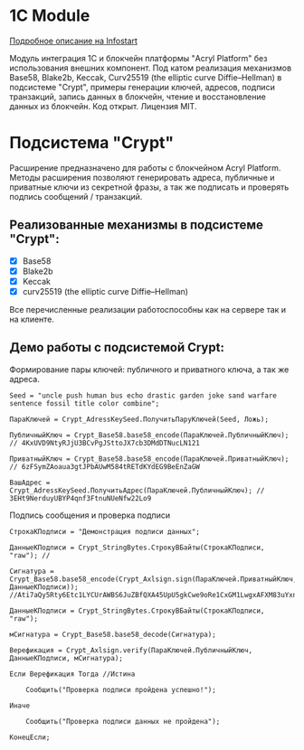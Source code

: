 # 1С Module

[Подробное описание на Infostart](https://infostart.ru/public/1179411/)

Модуль интеграция 1С и блокчейн платформы "Acryl Platform" без использования внешних компонент. Под катом реализация механизмов Base58, Blake2b, Keccak, Curv25519 (the elliptic curve Diffie–Hellman) в подсистеме "Crypt", примеры генерации ключей, адресов, подписи транзакций, запись данных в блокчейн, чтение и восстановление данных из блокчейн. Код открыт. Лицензия MIT.

# Подсистема "Crypt"

Расширение предназначено для работы с блокчейном Acryl Platform. Методы расширения позволяют генерировать адреса, публичные и приватные ключи из секретной фразы, а так же подписать и проверять подпись сообщений / транзакций.

## Реализованные механизмы в подсистеме "Crypt":

 - [x] Base58
 - [x] Blake2b
 - [x] Keccak
 - [x] curv25519 (the elliptic curve Diffie–Hellman)

Все перечисленные реализации работоспособны как на сервере так и на клиенте.

## Демо работы с подсистемой Crypt:
Формирование пары ключей: публичного и приватного ключа, а так же адреса.
    
	Seed = "uncle push human bus echo drastic garden joke sand warfare sentence fossil title color combine";
	
	ПараКлючей = Crypt_AdressKeySeed.ПолучитьПаруКлючей(Seed, Ложь);

	ПубличныйКлюч = Crypt_Base58.base58_encode(ПараКлючей.ПубличныйКлюч); // 4KxUVD9NtyRJjU3BCvPgJSttoJX7cb3DMdDTNucLN121

	ПриватныйКлюч = Crypt_Base58.base58_encode(ПараКлючей.ПриватныйКлюч); // 6zFSymZAoaua3gtJPbAUwM584tRETdKYdEG9BeEnZaGW

	ВашАдрес = Crypt_AdressKeySeed.ПолучитьАдрес(ПараКлючей.ПубличныйКлюч); // 3EHt9NerduyUBYP4qnf3FtnuNUeNfw22Lo9

Подпись сообщения и проверка подписи

    СтрокаКПодписи = "Демонстрация подписи данных";

    ДанныеКПодписи = Crypt_StringBytes.СтрокуВБайты(СтрокаКПодписи, "raw"); //
	
	Сигнатура = Crypt_Base58.base58_encode(Crypt_Axlsign.sign(ПараКлючей.ПриватныйКлюч, ДанныеКПодписи)); //Ati7aQy5Rty6Etc1LYCUrAWBS6JuZBfQXA45UpU5gkCwe9oRe1CxGM1LwgxAFXM83uYxnJuXw1YYarcRtssRfu3
	
    ДанныеКПодписи = Crypt_StringBytes.СтрокуВБайты(СтрокаКПодписи, "raw");
	
	мСигнатура = Crypt_Base58.base58_decode(Сигнатура);

	Верефикация = Crypt_Axlsign.verify(ПараКлючей.ПубличныйКлюч, ДанныеКПодписи, мСигнатура);
	
	Если Верефикация Тогда //Истина
		
		Сообщить("Проверка подписи пройдена успешно!");
		
	Иначе
		
		Сообщить("Проверка подписи данных не пройдена");
		
	КонецЕсли;


